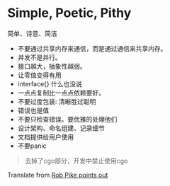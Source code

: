 # Simple, Poetic, Pithy

简单、诗意、简洁

- 不要通过共享内存来通信，而是通过通信来共享内存。
- 并发不是并行。
- 接口越大，抽象性越弱。
- 让零值变得有用
- interface{} 什么也没说
- 一点点复制比一点点依赖要好。
- 不要过度包装: 清晰胜过聪明
- 错误也是值
- 不要只检查错误。要优雅的处理他们
- 设计架构、命名组建、记录细节
- 文档提供给用户使用
- 不要panic

> 去掉了cgo部分，开发中禁止使用cgo

Translate from  [Rob Pike points out](https://go-proverbs.github.io/)

